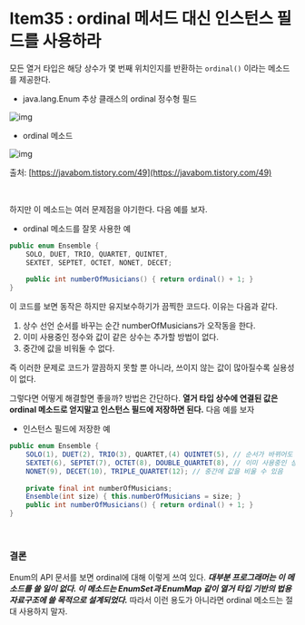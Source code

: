 # Item35 : ordinal 메서드 대신 인스턴스 필드를 사용하라

모든 열거 타입은 해당 상수가 몇 번째 위치인지를 반환하는 `ordinal()` 이라는 메소드를 제공한다. 

* java.lang.Enum 추상 클래스의 ordinal 정수형 필드

![img](https://blog.kakaocdn.net/dn/6btrV/btqDw3x2mpV/a8xWx96g3o9boz5hGYxGwk/img.png)

* ordinal 메소드

![img](https://blog.kakaocdn.net/dn/b84rbg/btqDtAYBBk8/iYKQJCE2p9GVmqz7S5gaN1/img.png)

출처: [https://javabom.tistory.com/49](https://javabom.tistory.com/49)

<br>

하지만 이 메소드는 여러 문제점을 야기한다. 다음 예를 보자.

* ordinal 메소드를 잘못 사용한 예

```java
public enum Ensemble {
	SOLO, DUET, TRIO, QUARTET, QUINTET,
	SEXTET, SEPTET, OCTET, NONET, DECET;
	
	public int numberOfMusicians() { return ordinal() + 1; }
}
```

이 코드를 보면 동작은 하지만 유지보수하기가 끔찍한 코드다. 이유는 다음과 같다.

1. 상수 선언 순서를 바꾸는 순간 numberOfMusicians가 오작동을 한다.
2. 이미 사용중인 정수와 값이 같은 상수는 추가할 방법이 없다.
3. 중간에 값을 비워둘 수 없다.

즉 이러한 문제로 코드가 깔끔하지 못할 뿐 아니라, 쓰이지 않는 값이 많아질수록 실용성이 없다.

그렇다면 어떻게 해결할면 좋을까? 방법은 간단하다. **열거 타입 상수에 연결된 값은 ordinal 메소드로 얻지말고 인스턴스 필드에 저장하면 된다.** 다음 예를 보자

* 인스턴스 필드에 저장한 예

```java
public enum Ensemble {
	SOLO(1), DUET(2), TRIO(3), QUARTET,(4) QUINTET(5), // 순서가 바뀌어도 상관 없음
	SEXTET(6), SEPTET(7), OCTET(8), DOUBLE_QUARTET(8), // 이미 사용중인 상수가 있어도 사용 가능
	NONET(9), DECET(10), TRIPLE_QUARTET(12); // 중간에 값을 비울 수 있음
	
	private final int numberOfMusicians;
	Ensemble(int size) { this.numberOfMusicians = size; }
	public int numberOfMusicians() { return ordinal() + 1; }
}
```

<br>

### 결론

Enum의 API 문서를 보면 ordinal에 대해 이렇게 쓰여 있다. ***대부분 프로그래머는 이 메소드를 쓸 일이 없다. 이 메소드는 EnumSet과 EnumMap 같이 열거 타입 기반의 법용 자료구조에 쓸 목적으로 설계되었다.*** 따라서 이런 용도가 아니라면 ordinal 메소드는 절대 사용하지 말자.



